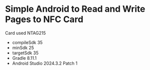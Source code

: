 # Simple Android to Read and Write Pages to NFC Card

Card used NTAG215

- compileSdk 35
- minSdk 25
- targetSdk 35
- Gradle 8.11.1
- Android Studio 2024.3.2 Patch 1
